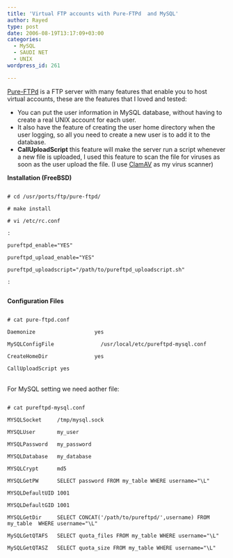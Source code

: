 ```yaml
---
title: 'Virtual FTP accounts with Pure-FTPd  and MySQL'
author: Rayed
type: post
date: 2006-08-19T13:17:09+03:00
categories:
  - MySQL
  - SAUDI NET
  - UNIX
wordpress_id: 261

---
```

<p><a href="http://www.pureftpd.org/">Pure-FTPd</a> is a FTP server with many features that enable you to host virtual accounts, these are the features that I loved and tested:</p>
<ul>
<li>You can put the user information in MySQL database, without having to create a real UNIX account for each user.</li>
<li>It also have the feature of creating the user home directory when the user logging, so all you need to create a new user is to add it to the database.</li>
<li><b>CallUploadScript</b> this feature will make the server run a script whenever a new file is uploaded, I used this feature to scan the file for viruses as soon as the user upload the file. (I use <a href="http://www.clamav.net/">ClamAV</a> as my virus scanner)</li>
</ul>
<p><b>Installation (FreeBSD)</b><br />
<code><br />
# cd /usr/ports/ftp/pure-ftpd/<br />
# make install<br />
# vi /etc/rc.conf<br />
:<br />
pureftpd_enable="YES"<br />
pureftpd_upload_enable="YES"<br />
pureftpd_uploadscript="/path/to/pureftpd_uploadscript.sh"<br />
:<br />
</code></p>
<p><b>Configuration Files</b><br />
<code><br />
# cat pure-ftpd.conf<br />
Daemonize                   yes<br />
MySQLConfigFile               /usr/local/etc/pureftpd-mysql.conf<br />
CreateHomeDir               yes<br />
CallUploadScript yes<br />
</code><br />
For MySQL setting we need aother file:<br />
<code><br />
# cat pureftpd-mysql.conf<br />
MYSQLSocket     /tmp/mysql.sock<br />
MYSQLUser       my_user<br />
MYSQLPassword   my_password<br />
MYSQLDatabase   my_database<br />
MYSQLCrypt      md5<br />
MYSQLGetPW      SELECT password FROM my_table WHERE username="\L"<br />
MYSQLDefaultUID 1001<br />
MYSQLDefaultGID 1001<br />
MYSQLGetDir     SELECT CONCAT('/path/to/pureftpd/',username) FROM my_table  WHERE username="\L"<br />
MySQLGetQTAFS   SELECT quota_files FROM my_table WHERE username="\L"<br />
MySQLGetQTASZ   SELECT quota_size FROM my_table WHERE username="\L"<br />
</code></p>
